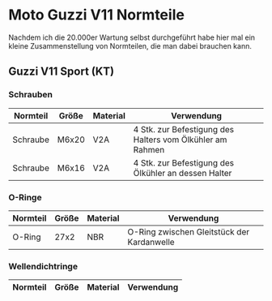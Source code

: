 # Moto Guzzi V11 Normteile

Nachdem ich die 20.000er Wartung selbst durchgeführt habe hier mal ein kleine Zusammenstellung von Normteilen, die man dabei brauchen kann.

## Guzzi V11 Sport (KT)

### Schrauben
|Normteil|Größe|Material|Verwendung|
|-|-|-|-|
|Schraube|M6x20|V2A|4 Stk. zur Befestigung des Halters vom Ölkühler am Rahmen|
|Schraube|M6x16|V2A|4 Stk. zur Befestigung des Ölkühler an dessen Halter|

### O-Ringe
|Normteil|Größe|Material|Verwendung|
|-|-|-|-|
|O-Ring|27x2|NBR|O-Ring zwischen Gleitstück der Kardanwelle|

### Wellendichtringe
|Normteil|Größe|Material|Verwendung|
|-|-|-|-|
